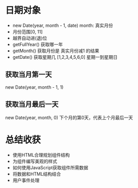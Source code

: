 # 日期对象
- new Date(year, month - 1, date) month: 真实月份 
- 月份范围[0, 11]
- 越界自动进(退)位
- getFullYear() 获取哪一年
- getMonth() 获取月份是 真实月份减1 的结果
- getDate() 获取星期几 [1,2,3,4,5,6,0]  星期一到星期日

## 获取当月第一天
new Date(year, month - 1, 1)

## 获取当月最后一天
new Date(year, month, 0) 下个月的第0天，代表上个月最后一天

# 总结收获
- 使用HTML合理规划组件结构
- 为组件编写美观的样式
- 如何使用JavaScript获取组件所需数据
- 将数据和HTML结构结合
- 用户事件处理